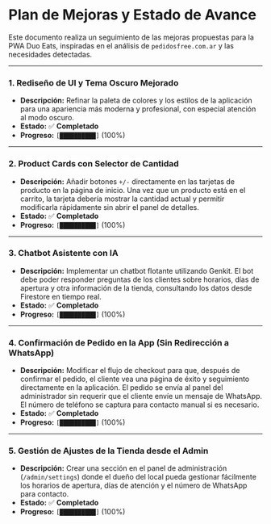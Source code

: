 
# Plan de Mejoras y Estado de Avance

Este documento realiza un seguimiento de las mejoras propuestas para la PWA Duo Eats, inspiradas en el análisis de `pedidosfree.com.ar` y las necesidades detectadas.

---

### 1. Rediseño de UI y Tema Oscuro Mejorado
- **Descripción:** Refinar la paleta de colores y los estilos de la aplicación para una apariencia más moderna y profesional, con especial atención al modo oscuro.
- **Estado:** ✅ **Completado**
- **Progreso:** `[██████████]` (100%)

---

### 2. Product Cards con Selector de Cantidad
- **Descripción:** Añadir botones `+/-` directamente en las tarjetas de producto en la página de inicio. Una vez que un producto está en el carrito, la tarjeta debería mostrar la cantidad actual y permitir modificarla rápidamente sin abrir el panel de detalles.
- **Estado:** ✅ **Completado**
- **Progreso:** `[██████████]` (100%)

---

### 3. Chatbot Asistente con IA
- **Descripción:** Implementar un chatbot flotante utilizando Genkit. El bot debe poder responder preguntas de los clientes sobre horarios, días de apertura y otra información de la tienda, consultando los datos desde Firestore en tiempo real.
- **Estado:** ✅ **Completado**
- **Progreso:** `[██████████]` (100%)

---

### 4. Confirmación de Pedido en la App (Sin Redirección a WhatsApp)
- **Descripción:** Modificar el flujo de checkout para que, después de confirmar el pedido, el cliente vea una página de éxito y seguimiento directamente en la aplicación. El pedido se envía al panel del administrador sin requerir que el cliente envíe un mensaje de WhatsApp. El número de teléfono se captura para contacto manual si es necesario.
- **Estado:** ✅ **Completado**
- **Progreso:** `[██████████]` (100%)

---

### 5. Gestión de Ajustes de la Tienda desde el Admin
- **Descripción:** Crear una sección en el panel de administración (`/admin/settings`) donde el dueño del local pueda gestionar fácilmente los horarios de apertura, días de atención y el número de WhatsApp para contacto.
- **Estado:** ✅ **Completado**
- **Progreso:** `[██████████]` (100%)

